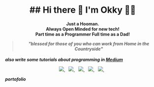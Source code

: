 <h1 align='center'>
  ## Hi there 👋 I'm Okky 👨‍🔬
</h1>

<h4 align='center'>
  Just a Hooman.<br>
  Always Open Minded for new tech!<br>
  Part time as a Programmer
  Full time as a Dad!

  > ***"blessed for those of you who can work from Home in the Countryside"***
</h4>

***also write some tutorials about programming in <a href="https://medium.com/@budimanokky93">Medium</a>***
<p align='center'>
  <a href="https://www.linkedin.com/in/okky-muhamad-budiman-9b25b8b0/">
    <img src="https://img.shields.io/badge/linkedin-%230077B5.svg?&style=for-the-badge&logo=linkedin&logoColor=white" />
  </a>&nbsp;&nbsp;
  <a href="https://www.instagram.com/okkiw/">
    <img src="https://img.shields.io/badge/instagram-%23E4405F.svg?&style=for-the-badge&logo=instagram&logoColor=white" />        
  </a>&nbsp;&nbsp;
  <a href="https://medium.com/@budimanokky93">
    <img src="https://img.shields.io/badge/medium-%2312100E.svg?&style=for-the-badge&logo=medium&logoColor=white" />        
  </a>&nbsp;&nbsp;
  <a href="https://twitter.com/okiww">
    <img src="https://img.shields.io/badge/twitter-%231DA1F2.svg?&style=for-the-badge&logo=twitter&logoColor=white" />
  </a>&nbsp;&nbsp;
  <a href="https://medium.com/@budimanokky93">
    <img src="https://img.shields.io/badge/medium-%2312100E.svg?&style=for-the-badge&logo=medium&logoColor=white" />        
  </a>&nbsp;&nbsp;
</p>


***portofolio <a href="https://okiww.github.io/"></a>***
